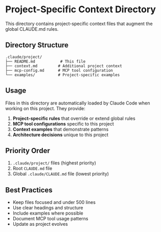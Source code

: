 # Project-Specific Context Directory

This directory contains project-specific context files that augment the global CLAUDE.md rules.

## Directory Structure

```
.claude/project/
├── README.md           # This file
├── context.md         # Additional project context
├── mcp-config.md      # MCP tool configuration
└── examples/          # Project-specific examples
```

## Usage

Files in this directory are automatically loaded by Claude Code when working on this project. They provide:

1. **Project-specific rules** that override or extend global rules
2. **MCP tool configurations** specific to this project
3. **Context examples** that demonstrate patterns
4. **Architecture decisions** unique to this project

## Priority Order

1. `.claude/project/` files (highest priority)
2. Root `CLAUDE.md` file
3. Global `.claude/CLAUDE.md` file (lowest priority)

## Best Practices

- Keep files focused and under 500 lines
- Use clear headings and structure
- Include examples where possible
- Document MCP tool usage patterns
- Update as project evolves